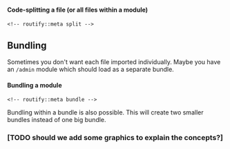 <!-- routify:meta order=100 -->


#### Code-splitting a file (or all files within a module)
```
<!-- routify::meta split -->
```

## Bundling
Sometimes you don't want each file imported individually. Maybe you have an `/admin` module which should load as a separate bundle.

#### Bundling a module
```
<!-- routify::meta bundle -->
```

Bundling within a bundle is also possible. This will create two smaller bundles instead of one big bundle. 


### [TODO should we add some graphics to explain the concepts?]